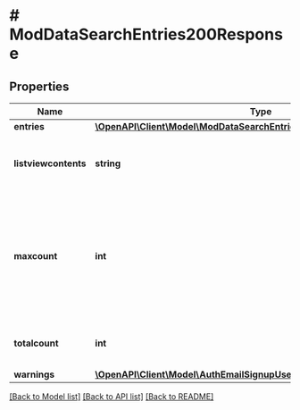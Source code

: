 # # ModDataSearchEntries200Response

## Properties

Name | Type | Description | Notes
------------ | ------------- | ------------- | -------------
**entries** | [**\OpenAPI\Client\Model\ModDataSearchEntries200ResponseEntriesInner[]**](ModDataSearchEntries200ResponseEntriesInner.md) |  |
**listviewcontents** | **string** | The list view contents as is rendered in the site. | [optional]
**maxcount** | **int** | Total count of records that the user could see in the database                     (if all the search criterias were removed). | [optional] [default to null]
**totalcount** | **int** | Total count of records returned by the search. | [default to null]
**warnings** | [**\OpenAPI\Client\Model\AuthEmailSignupUser200ResponseWarningsInner[]**](AuthEmailSignupUser200ResponseWarningsInner.md) |  | [optional]

[[Back to Model list]](../../README.md#models) [[Back to API list]](../../README.md#endpoints) [[Back to README]](../../README.md)
